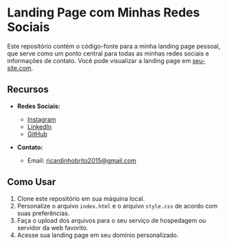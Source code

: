 # Landing Page com Minhas Redes Sociais

Este repositório contém o código-fonte para a minha landing page pessoal, que serve como um ponto central para todas as minhas redes sociais e informações de contato. Você pode visualizar a landing page em [seu-site.com](https://seu-site.com).

## Recursos

- **Redes Sociais:**
  - [Instagram](https://www.instagram.com/ninooo_z)
  - [LinkedIn](https://www.linkedin.com/in/josé-ricardo-440081250/)
  - [GitHub](https://github.com/ninoozz)

- **Contato:**
  - Email: [ricardinhobrito2015@gmail.com](mailto:ricardinhobrito2015@gmail.com)

## Como Usar

1. Clone este repositório em sua máquina local.
2. Personalize o arquivo `index.html` e o arquivo `style.css` de acordo com suas preferências.
3. Faça o upload dos arquivos para o seu serviço de hospedagem ou servidor da web favorito.
4. Acesse sua landing page em seu domínio personalizado.



